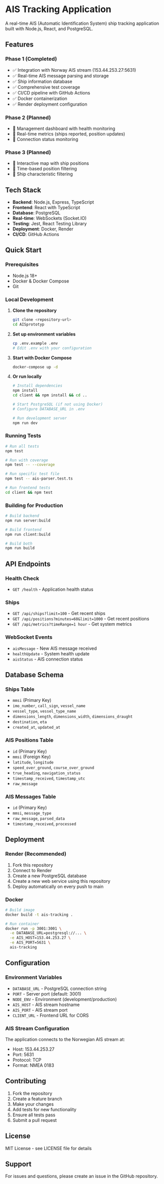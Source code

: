 # AIS Tracking Application

A real-time AIS (Automatic Identification System) ship tracking application built with Node.js, React, and PostgreSQL.

## Features

### Phase 1 (Completed)
- ✅ Integration with Norway AIS stream (153.44.253.27:5631)
- ✅ Real-time AIS message parsing and storage
- ✅ Ship information database
- ✅ Comprehensive test coverage
- ✅ CI/CD pipeline with GitHub Actions
- ✅ Docker containerization
- ✅ Render deployment configuration

### Phase 2 (Planned)
- 🔄 Management dashboard with health monitoring
- 🔄 Real-time metrics (ships reported, position updates)
- 🔄 Connection status monitoring

### Phase 3 (Planned)
- 🔄 Interactive map with ship positions
- 🔄 Time-based position filtering
- 🔄 Ship characteristic filtering

## Tech Stack

- **Backend**: Node.js, Express, TypeScript
- **Frontend**: React with TypeScript
- **Database**: PostgreSQL
- **Real-time**: WebSockets (Socket.IO)
- **Testing**: Jest, React Testing Library
- **Deployment**: Docker, Render
- **CI/CD**: GitHub Actions

## Quick Start

### Prerequisites
- Node.js 18+
- Docker & Docker Compose
- Git

### Local Development

1. **Clone the repository**
   ```bash
   git clone <repository-url>
   cd AISprototyp
   ```

2. **Set up environment variables**
   ```bash
   cp .env.example .env
   # Edit .env with your configuration
   ```

3. **Start with Docker Compose**
   ```bash
   docker-compose up -d
   ```

4. **Or run locally**
   ```bash
   # Install dependencies
   npm install
   cd client && npm install && cd ..
   
   # Start PostgreSQL (if not using Docker)
   # Configure DATABASE_URL in .env
   
   # Run development server
   npm run dev
   ```

### Running Tests

```bash
# Run all tests
npm test

# Run with coverage
npm test -- --coverage

# Run specific test file
npm test -- ais-parser.test.ts

# Run frontend tests
cd client && npm test
```

### Building for Production

```bash
# Build backend
npm run server:build

# Build frontend
npm run client:build

# Build both
npm run build
```

## API Endpoints

### Health Check
- `GET /health` - Application health status

### Ships
- `GET /api/ships?limit=100` - Get recent ships
- `GET /api/positions?minutes=60&limit=1000` - Get recent positions
- `GET /api/metrics?timeRange=1 hour` - Get system metrics

### WebSocket Events
- `aisMessage` - New AIS message received
- `healthUpdate` - System health update
- `aisStatus` - AIS connection status

## Database Schema

### Ships Table
- `mmsi` (Primary Key)
- `imo_number`, `call_sign`, `vessel_name`
- `vessel_type`, `vessel_type_name`
- `dimensions_length`, `dimensions_width`, `dimensions_draught`
- `destination`, `eta`
- `created_at`, `updated_at`

### AIS Positions Table
- `id` (Primary Key)
- `mmsi` (Foreign Key)
- `latitude`, `longitude`
- `speed_over_ground`, `course_over_ground`
- `true_heading`, `navigation_status`
- `timestamp_received`, `timestamp_utc`
- `raw_message`

### AIS Messages Table
- `id` (Primary Key)
- `mmsi`, `message_type`
- `raw_message`, `parsed_data`
- `timestamp_received`, `processed`

## Deployment

### Render (Recommended)
1. Fork this repository
2. Connect to Render
3. Create a new PostgreSQL database
4. Create a new web service using this repository
5. Deploy automatically on every push to main

### Docker
```bash
# Build image
docker build -t ais-tracking .

# Run container
docker run -p 3001:3001 \
  -e DATABASE_URL=postgresql://... \
  -e AIS_HOST=153.44.253.27 \
  -e AIS_PORT=5631 \
  ais-tracking
```

## Configuration

### Environment Variables
- `DATABASE_URL` - PostgreSQL connection string
- `PORT` - Server port (default: 3001)
- `NODE_ENV` - Environment (development/production)
- `AIS_HOST` - AIS stream hostname
- `AIS_PORT` - AIS stream port
- `CLIENT_URL` - Frontend URL for CORS

### AIS Stream Configuration
The application connects to the Norwegian AIS stream at:
- Host: 153.44.253.27
- Port: 5631
- Protocol: TCP
- Format: NMEA 0183

## Contributing

1. Fork the repository
2. Create a feature branch
3. Make your changes
4. Add tests for new functionality
5. Ensure all tests pass
6. Submit a pull request

## License

MIT License - see LICENSE file for details

## Support

For issues and questions, please create an issue in the GitHub repository.